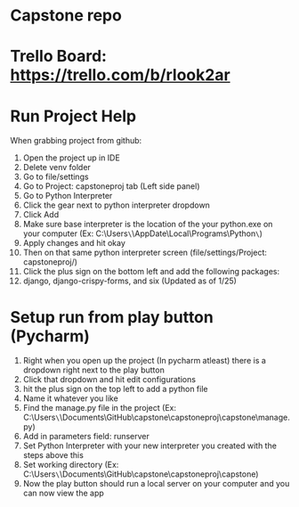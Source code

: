 # Capstone repo
# Trello Board: https://trello.com/b/rlook2ar

# Run Project Help
When grabbing project from github:
1) Open the project up in IDE
2) Delete venv folder
3) Go to file/settings
4) Go to Project: capstoneproj tab (Left side panel)
5) Go to Python Interpreter
6) Click the gear next to python interpreter dropdown
7) Click Add
8) Make sure base interpreter is the location of the your python.exe on your computer (Ex: C:\Users`\`<User>\AppDate\Local\Programs\Python`\`)
9) Apply changes and hit okay
10) Then on that same python interpreter screen (file/settings/Project: capstoneproj/)
11) Click the plus sign on the bottom left and add the following packages:
12) django, django-crispy-forms, and six (Updated as of 1/25)

# Setup run from play button (Pycharm)
1) Right when you open up the project (In pycharm atleast) there is a dropdown right next to the play button
2) Click that dropdown and hit edit configurations
3) hit the plus sign on the top left to add a python file
4) Name it whatever you like
5) Find the manage.py file in the project (Ex: C:\Users`\`<User>\Documents\GitHub\capstone\capstoneproj\capstone\manage.py)
6) Add in parameters field: runserver
7) Set Python Interpreter with your new interpreter you created with the steps above this
8) Set working directory (Ex: C:\Users`\`<user>\Documents\GitHub\capstone\capstoneproj\capstone)
9) Now the play button should run a local server on your computer and you can now view the app

